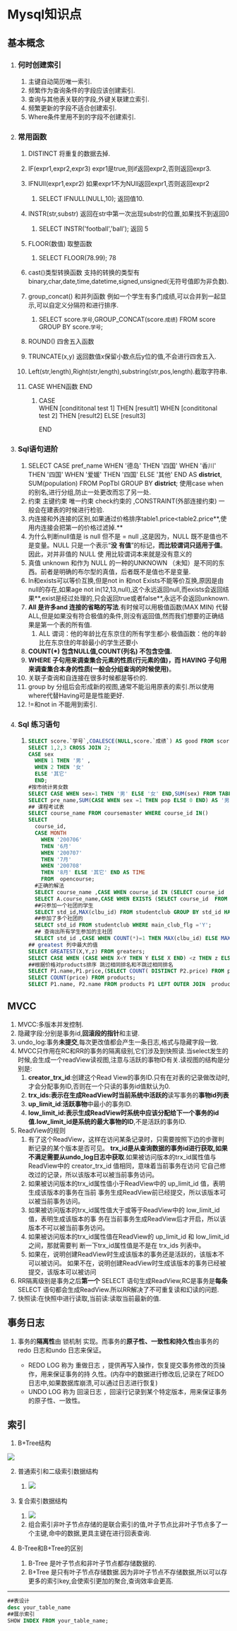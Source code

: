 # Mysql知识点

## 基本概念

1. ### 何时创建索引

   1. 主键自动简历唯一索引.
   2. 频繁作为查询条件的字段应该创建索引.
   3. 查询与其他表关联的字段,外键关联建立索引.
   4. 频繁更新的字段不适合创建索引.
   5. Where条件里用不到的字段不创建索引.

2. ### 常用函数

   1. DISTINCT  将重复的数据去掉.

   2. IF(expr1,expr2,expr3)  expr1是true,则if返回expr2,否则返回expr3.

   3. IFNUll(expr1,expr2)  如果expr1不为NUll返回expr1,否则返回expr2

      1. SELECT IFNULL(NULL,10);  返回值10.

   4. INSTR(str,substr)  返回在str中第一次出现substr的位置,如果找不到返回0

      1. SELECT INSTR('football','ball');  返回 5

   5. FLOOR(数值) 取整函数

      1. SELECT FLOOR(78.99);  78

   6. cast()类型转换函数  支持的转换的类型有binary,char,date,time,datetime,signed,unsigned(无符号值即为非负数).

   7. group_concat() 和并列函数 例如一个学生有多门成绩,可以合并到一起显示,可以自定义分隔符和进行排序.

      1. SELECT score.`学号`,GROUP_CONCAT(score.`成绩`) FROM score GROUP BY score.`学号`;

   8. ROUND() 四舍五入函数

   9. TRUNCATE(x,y)  返回数值x保留小数点后y位的值,不会进行四舍五入.

   10. Left(str,length),Right(str,length),substring(str,pos,length).截取字符串.

   11. CASE WHEN函数   END 

       1. CASE   
          WHEN [condititonal test 1] THEN [result1] 
          WHEN [condititonal test 2] THEN [result2] 
          ELSE [result3] 

          END

3. ### Sql语句进阶

   1. SELECT CASE pref_name
      WHEN '德岛' THEN '四国'
      WHEN '香川' THEN '四国'
      WHEN '爱媛' THEN '四国'
      ELSE '其他' END AS **district**,
      SUM(population)
      FROM PopTbl
      GROUP BY **district**;
      使用case when 的别名,进行分组,防止一处更改而忘了另一处.
   2. 约束 主键约束  唯一约束  check约束的 ,CONSTRAINT(外部连接约束) 一般会在建表的时候进行检验.
   3. 内连接和外连接的区别,如果通过价格排序table1.price<table2.price**,使用内连接会把第一的价格过滤掉.**
   4. 为什么判断null值是 is null 但不是 = null ,这是因为，NULL 既不是值也不是变量。NULL 只是一个表示“**没**
      **有值**”的标记，**而比较谓词只适用于值**。因此，对并非值的 NULL 使
      用比较谓词本来就是没有意义的
   5. 真值 unknown 和作为 NULL 的一种的UNKNOWN （未知）是不同的东西。前者是明确的布尔型的真值，后者既不是值也不是变量.
   6. In和exists可以等价互换,但是not in 和not Exists不能等价互换,原因是由null的存在,如果age not in(12,13,null),这个永远返回null,而exists会返回结果**,exist是经过处理的,只会返回true或者false**,永远不会返回unknown.
   7. **All  是许多and 连接的省略的写法**.有时候可以用极值函数(MAX MIN) 代替ALL,但是如果没有符合极值的条件,则没有返回值,然而我们想要的正确结果是第一个表的所有值.
      1. ALL 谓词：他的年龄比在东京住的所有学生都小 
         极值函数：他的年龄比在东京住的年龄最小的学生还要小 
   8. **COUNT(*) 包含NULL值,COUNT(列名) 不包含空值.**
   9. **WHERE 子句用来调查集合元素的性质(行元素的值)，而 HAVING 子句用来调查集合本身的性质(一般会分组查询的时候使用)**。
   10. 关联子查询和自连接在很多时候都是等价的.
   11. group by 分组后会形成新的视图,通常不能沿用原表的索引.所以使用where代替Having可是是性能更好.
   12. !=和not in 不能用到索引.

4. ### Sql 练习语句

   1. ~~~sql
      SELECT score.`学号`,COALESCE(NULL,score.`成绩`) AS good FROM score;
      SELECT 1,2,3 CROSS JOIN 2;
      CASE sex
      	WHEN 1 THEN '男' ,
      	WHEN 2 THEN '女'
      	ELSE '其它'
      	END;
      #按市统计男女数
      SELECT CASE WHEN sex=1 THEN '男' ELSE '女' END,SUM(sex) FROM TABLE GROUP BY sex;
      SELECT pre_name,SUM(CASE WHEN sex =1 THEN pop ELSE 0 END) AS '男',SUM(CASE WHEN sex =2 THEN pop ELSE 0 END) AS '女' FROM TABLE GROUP BY pre_name,
      ## 课程考试表
      SELECT course_name FROM coursemaster WHERE course_id IN()
      SELECT 
        course_id,
        CASE MONTH
          WHEN '200706' 
          THEN '6月'
          WHEN '200707' 
          THEN '7月'
          WHEN '200708' 
          THEN '8月' ELSE '其它' END AS TIME
          FROM  opencourse;
        #正确的解法
        SELECT course_name ,CASE WHEN course_id IN (SELECT course_id  FROM opencourse WHERE MONTH ='200706') THEN 'o' ELSE '×' END AS '6月' FROM coursemaster;
        SELECT A.course_name,CASE WHEN EXISTS (SELECT course_id  FROM opencourse B  WHERE  B.MONTH ='200706' AND A.course_id =B.course_id ) THEN 'o' ELSE '×' END AS '6月' FROM coursemaster A;
        ##只参加一个社团的学生
        SELECT std_id,MAX(clbu_id) FROM studentclub GROUP BY std_id HAVING COUNT(*)=1;
        ##参加了多个社团的
        SELECT std_id FROM studentclub WHERE main_club_flg ='Y';
        ## 查询出所有学生参加的主社团
        SELECT std_id ,CASE WHEN COUNT(*)=1 THEN MAX(clbu_id) ELSE MAX(CASE WHEN main_club_flg='Y' THEN clbu_id ELSE NULL END ) END AS 'mainclub' FROM studentclub GROUP BY std_id;
      ## greatest 列中最大的值
      SELECT GREATEST(X,Y,z) FROM greaters;
      SELECT CASE WHEN (CASE WHEN X<Y THEN Y ELSE X END) <z THEN z ELSE (CASE WHEN X<Y THEN Y ELSE X END)END AS greater FROM greaters;
      ##根据价格对products排序 跳过相同排名和不跳过相同排名
      SELECT P1.name,P1.price,(SELECT COUNT( DISTINCT P2.price) FROM products P2 WHERE P2.price >P1.price)+1 AS ranks  FROM products P1 ORDER BY ranks;
      SELECT COUNT(price) FROM products;
      SELECT P1.name, P2.name FROM products P1 LEFT OUTER JOIN  products P2 ON P2.price >P1.price;
      ~~~


## 	MVCC

1. MVCC:多版本并发控制.
2. 隐藏字段:分别是事务id,**回滚段的指针**和主键.
3. undo_log:事务**未提交**,每次更改值都会产生一条日志,格式与隐藏字段一致.
4. MVCC只作用在RC和RR的事务的隔离级别,它们涉及到快照读.当select发生的时候,会生成一个readView读视图,注意与活跃的事物ID有关.读视图的结构是分别是:
   1. **creator_trx_id**:创建这个Read View的事务ID.只有在对表的记录做改动时,才会分配事务ID,否则在一个只读的事务id值默认为0.
   2. **trx_ids:**表示在生成ReadView时当前系统中**活跃的**读写事务的**事物id列表**
   3. **up_limit_id**:**活跃事物**中最小的事务ID.
   4. **low_limit_id:**表示生成ReadView时系统中应该分配给下一个事务的id值.low_limit_id是**系统的最大事物的ID**,不是活跃的事务ID.
5. ReadView的规则
   1. 有了这个ReadView，这样在访问某条记录时，只需要按照下边的步骤判断记录的某个版本是否可见。
      **trx_id是从查询数据的事务id进行获取,如果不满足需要从undo_log日志中获取**.如果被访问版本的trx_id属性值与ReadView中的 creator_trx_id 值相同，意味着当前事务在访问
      它自己修改过的记录，所以该版本可以被当前事务访问。
   2. 如果被访问版本的trx_id属性值小于ReadView中的 up_limit_id 值，表明生成该版本的事务在当前
      事务生成ReadView前已经提交，所以该版本可以被当前事务访问。
   3. 如果被访问版本的trx_id属性值大于或等于ReadView中的 low_limit_id 值，表明生成该版本的事
      务在当前事务生成ReadView后才开启，所以该版本不可以被当前事务访问。
   4. 如果被访问版本的trx_id属性值在ReadView的 up_limit_id 和 low_limit_id 之间，那就需要判
      断一下trx_id属性值是不是在 trx_ids 列表中。
   5. 如果在，说明创建ReadView时生成该版本的事务还是活跃的，该版本不可以被访问。
      如果不在，说明创建ReadView时生成该版本的事务已经被提交，该版本可以被访问
6. RR隔离级别是事务之后**第一个** SELECT 语句生成ReadView,RC是事务是**每条**  SELECT 语句都会生成ReadView.所以RR解决了不可重复读和幻读的问题.
7. 快照读:在快照中进行读取,当前读:读取当前最新的值.

## 事务日志

1. 事务的**隔离性**由 锁机制 实现。而事务的**原子性、一致性和持久性**由事务的 redo 日志和undo 日志来保证。

   - REDO LOG 称为 重做日志 ，提供再写入操作，恢复提交事务修改的页操作，用来保证事务的持
     久性。(内存中的数据进行修改后,记录在了REDO日志中,如果数据库崩溃,可以通过日志进行恢复)
   - UNDO LOG 称为 回滚日志 ，回滚行记录到某个特定版本，用来保证事务的原子性、一致性。


## 索引

1. B+Tree结构

![](.\picture\mysql\B+Tree.png)

2. 普通索引和二级索引数据结构
   1. ![](.\picture\mysql\主键索引和普通索引的数据结构.png)
3. 复合索引数据结构
   1. ![](.\picture\mysql\组合索引的数据结构.png)
   2. 组合索引非叶子节点存储的是联合索引的值,叶子节点比非叶子节点多了一个主键,命中的数据,更具主键在进行回表查询.

4. B-Tree和B+Tree的区别
   1. B-Tree 是叶子节点和非叶子节点都存储数据的.
   2. B+Tree 是只有叶子节点存储数据.因为非叶子节点不存储数据,所以可以存更多的索引key,会使索引更加的聚合,查询效率会更高.
---

~~~sql
##表设计
desc your_table_name
##展示索引
SHOW INDEX FROM your_table_name;
~~~
